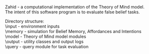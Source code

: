 Zahid - a computational implementation of the Theory of Mind model.  
The intent of this software program is to evaluate false belief tasks.

Directory structure:  
\input - environment inputs  
\memory - simulation for Belief Memory, Affordances and Intentions  
\model - Theory of Mind model modules  
\output - utility classes and output logs  
\query - query module for task evaluation
